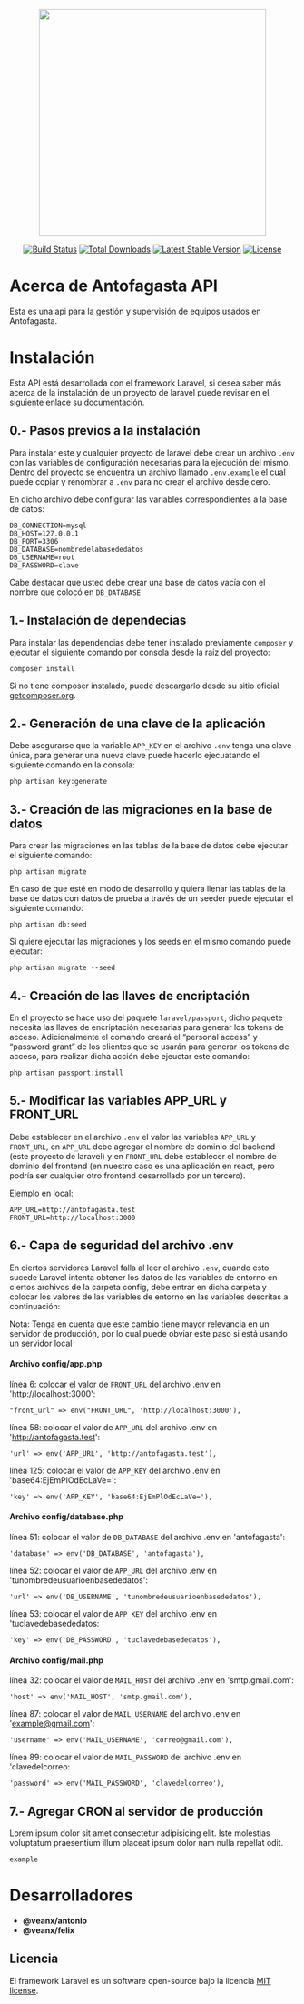 <p align="center"><img src="https://res.cloudinary.com/dtfbvvkyp/image/upload/v1566331377/laravel-logolockup-cmyk-red.svg" width="400"></p>

<p align="center">
<a href="https://travis-ci.org/laravel/framework"><img src="https://travis-ci.org/laravel/framework.svg" alt="Build Status"></a>
<a href="https://packagist.org/packages/laravel/framework"><img src="https://poser.pugx.org/laravel/framework/d/total.svg" alt="Total Downloads"></a>
<a href="https://packagist.org/packages/laravel/framework"><img src="https://poser.pugx.org/laravel/framework/v/stable.svg" alt="Latest Stable Version"></a>
<a href="https://packagist.org/packages/laravel/framework"><img src="https://poser.pugx.org/laravel/framework/license.svg" alt="License"></a>
</p>

# Acerca de Antofagasta API

Esta es una api para la gestión y supervisión de equipos usados en Antofagasta.

# Instalación

Esta API está desarrollada con el framework Laravel, si desea saber más acerca de la instalación de un proyecto de laravel puede revisar en el siguiente enlace su [documentación](https://laravel.com/docs).

## 0.- Pasos previos a la instalación

Para instalar este y cualquier proyecto de laravel debe crear un archivo `.env` con las variables de configuración necesarias para la ejecución del mismo. Dentro del proyecto se encuentra un archivo llamado `.env.example` el cual puede copiar y renombrar a `.env` para no crear el archivo desde cero.

En dicho archivo debe configurar las variables correspondientes a la base de datos:
```
DB_CONNECTION=mysql
DB_HOST=127.0.0.1
DB_PORT=3306
DB_DATABASE=nombredelabasededatos
DB_USERNAME=root
DB_PASSWORD=clave
```

Cabe destacar que usted debe crear una base de datos vacía con el nombre que colocó en `DB_DATABASE` 

## 1.- Instalación de dependecias

Para instalar las dependencias debe tener instalado previamente `composer` y ejecutar el siguiente comando por consola desde la raíz del proyecto:
```
composer install
```

Si no tiene composer instalado, puede descargarlo desde su sitio oficial [getcomposer.org](https://getcomposer.org/).

## 2.- Generación de una clave de la aplicación

Debe asegurarse que la variable `APP_KEY` en el archivo `.env` tenga una clave única, para generar una nueva clave puede hacerlo ejecuatando el siguiente comando en la consola:

```
php artisan key:generate
```

## 3.- Creación de las migraciones en la base de datos

Para crear las migraciones en las tablas de la base de datos debe ejecutar el siguiente comando:

```
php artisan migrate
```

En caso de que esté en modo de desarrollo y quiera llenar las tablas de la base de datos con datos de prueba a través de un seeder puede ejecutar el siguiente comando:

```
php artisan db:seed
```

Si quiere ejecutar las migraciones y los seeds en el mismo comando puede ejecutar:

```
php artisan migrate --seed
```

## 4.- Creación de las llaves de encriptación

En el proyecto se hace uso del paquete `laravel/passport`, dicho paquete necesita las llaves de encriptación necesarias para generar los tokens de acceso. Adicionalmente el comando creará el “personal access” y “password grant” de los clientes que se usarán para generar los tokens de acceso, para realizar dicha acción debe ejeuctar este comando:

```
php artisan passport:install
```

## 5.- Modificar las variables APP_URL y FRONT_URL

Debe establecer en el archivo `.env` el valor las variables `APP_URL` y `FRONT_URL`, en `APP_URL` debe agregar el nombre de dominio del backend (este proyecto de laravel) y en `FRONT_URL` debe establecer el nombre de dominio del frontend (en nuestro caso es una aplicación en react, pero podría ser cualquier otro frontend desarrollado por un tercero).

Ejemplo en local:
```
APP_URL=http://antofagasta.test
FRONT_URL=http://localhost:3000
```

## 6.- Capa de seguridad del archivo .env

En ciertos servidores Laravel falla al leer el archivo `.env`, cuando esto sucede Laravel intenta obtener los datos de las variables de entorno en ciertos archivos de la carpeta config, debe entrar en dicha carpeta y colocar los valores de las variables de entorno en las variables descritas a continuación:

Nota: Tenga en cuenta que este cambio tiene mayor relevancia en un servidor de producción, por lo cual puede obviar este paso si está usando un servidor local

#### Archivo config/app.php

línea 6: colocar el valor de `FRONT_URL` del archivo .env en 'http://localhost:3000':

```
"front_url" => env("FRONT_URL", 'http://localhost:3000'),
```

línea 58: colocar el valor de `APP_URL` del archivo .env en 'http://antofagasta.test':

```
'url' => env('APP_URL', 'http://antofagasta.test'),
```

línea 125: colocar el valor de `APP_KEY` del archivo .env en 'base64:EjEmPlOdEcLaVe=':

```
'key' => env('APP_KEY', 'base64:EjEmPlOdEcLaVe='),
```

#### Archivo config/database.php

línea 51: colocar el valor de `DB_DATABASE` del archivo .env en 'antofagasta':

```
'database' => env('DB_DATABASE', 'antofagasta'),
```

línea 52: colocar el valor de `APP_URL` del archivo .env en 'tunombredeusuarioenbasededatos':

```
'url' => env('DB_USERNAME', 'tunombredeusuarioenbasededatos'),
```

línea 53: colocar el valor de `APP_KEY` del archivo .env en 'tuclavedebasededatos:

```
'key' => env('DB_PASSWORD', 'tuclavedebasededatos'),
```

#### Archivo config/mail.php

línea 32: colocar el valor de `MAIL_HOST` del archivo .env en 'smtp.gmail.com':

```
'host' => env('MAIL_HOST', 'smtp.gmail.com'),
```

línea 87: colocar el valor de `MAIL_USERNAME` del archivo .env en 'example@gmail.com':

```
'username' => env('MAIL_USERNAME', 'correo@gmail.com'),
```

línea 89: colocar el valor de `MAIL_PASSWORD` del archivo .env en 'clavedelcorreo:

```
'password' => env('MAIL_PASSWORD', 'clavedelcorreo'),
```

## 7.- Agregar CRON al servidor de producción

Lorem ipsum dolor sit amet consectetur adipisicing elit. Iste molestias voluptatum praesentium illum placeat ipsum dolor nam nulla repellat odit.

```
example
```

# Desarrolladores

- **@veanx/antonio**
- **@veanx/felix**

## Licencia

El framework Laravel es un software open-source bajo la licencia [MIT license](https://opensource.org/licenses/MIT).